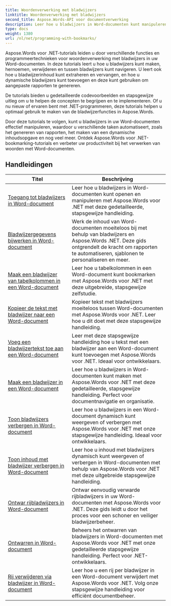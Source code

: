 ```yaml
---
title: Woordenverwerking met bladwijzers
linktitle: Woordenverwerking met bladwijzers
second_title: Aspose.Words-API voor documentverwerking
description: Leer hoe u bladwijzers in Word-documenten kunt manipuleren met Aspose.Words voor .NET. Zelfstudies begeleiden u bij de stappen voor het maken, openen en bewerken van bladwijzers in een Word-document.
type: docs
weight: 1380
url: /nl/net/programming-with-bookmarks/
---
```


Aspose.Words voor .NET-tutorials leiden u door verschillende functies en programmeertechnieken voor woordenverwerking met bladwijzers in uw Word-documenten. In deze tutorials leert u hoe u bladwijzers kunt maken, hernoemen, verwijderen en tussen bladwijzers kunt navigeren. U leert ook hoe u bladwijzerinhoud kunt extraheren en vervangen, en hoe u dynamische bladwijzers kunt toevoegen en deze kunt gebruiken om aangepaste rapporten te genereren.

De tutorials bieden u gedetailleerde codevoorbeelden en stapsgewijze uitleg om u te helpen de concepten te begrijpen en te implementeren. Of u nu nieuw of ervaren bent met .NET-programmeren, deze tutorials helpen u optimaal gebruik te maken van de bladwijzerfuncties in Aspose.Words.

Door deze tutorials te volgen, kunt u bladwijzers in uw Word-documenten effectief manipuleren, waardoor u verschillende taken automatiseert, zoals het genereren van rapporten, het maken van een dynamische inhoudsopgave en nog veel meer. Ontdek Aspose.Words voor .NET-bookmarking-tutorials en verbeter uw productiviteit bij het verwerken van woorden met Word-documenten.

 ## Handleidingen
| Titel | Beschrijving |
| --- | --- |
| [Toegang tot bladwijzers in Word-document](./access-bookmarks/) | Leer hoe u bladwijzers in Word-documenten kunt openen en manipuleren met Aspose.Words voor .NET met deze gedetailleerde, stapsgewijze handleiding. |
| [Bladwijzergegevens bijwerken in Word-document](./update-bookmark-data/) | Werk de inhoud van Word-documenten moeiteloos bij met behulp van bladwijzers en Aspose.Words .NET. Deze gids ontgrendelt de kracht om rapporten te automatiseren, sjablonen te personaliseren en meer. |
| [Maak een bladwijzer van tabelkolommen in een Word-document](./bookmark-table-columns/) | Leer hoe u tabelkolommen in een Word-document kunt bookmarken met Aspose.Words voor .NET met deze uitgebreide, stapsgewijze zelfstudie. |
| [Kopieer de tekst met bladwijzer naar een Word-document](./copy-bookmarked-text/) | Kopieer tekst met bladwijzers moeiteloos tussen Word-documenten met Aspose.Words voor .NET. Leer hoe u dit doet met deze stapsgewijze handleiding. |
| [Voeg een bladwijzertekst toe aan een Word-document](./append-bookmarked-text/) | Leer met deze stapsgewijze handleiding hoe u tekst met een bladwijzer aan een Word-document kunt toevoegen met Aspose.Words voor .NET. Ideaal voor ontwikkelaars. |
| [Maak een bladwijzer in een Word-document](./create-bookmark/) | Leer hoe u bladwijzers in Word-documenten kunt maken met Aspose.Words voor .NET met deze gedetailleerde, stapsgewijze handleiding. Perfect voor documentnavigatie en organisatie. |
| [Toon bladwijzers verbergen in Word-document](./show-hide-bookmarks/) | Leer hoe u bladwijzers in een Word-document dynamisch kunt weergeven of verbergen met Aspose.Words voor .NET met onze stapsgewijze handleiding. Ideaal voor ontwikkelaars. |
| [Toon inhoud met bladwijzer verbergen in Word-document](./show-hide-bookmarked-content/) | Leer hoe u inhoud met bladwijzers dynamisch kunt weergeven of verbergen in Word-documenten met behulp van Aspose.Words voor .NET met deze uitgebreide stapsgewijze handleiding. |
| [Ontwar rijbladwijzers in Word-document](./untangle-row-bookmarks/) | Ontwar eenvoudig verwarde rijbladwijzers in uw Word-documenten met Aspose.Words voor .NET. Deze gids leidt u door het proces voor een schoner en veiliger bladwijzerbeheer. |
| [Ontwarren in Word-document](./untangle/) | Beheers het ontwarren van bladwijzers in Word-documenten met Aspose.Words voor .NET met onze gedetailleerde stapsgewijze handleiding. Perfect voor .NET-ontwikkelaars. |
| [Rij verwijderen via bladwijzer in Word-document](./delete-row-by-bookmark/) | Leer hoe u een rij per bladwijzer in een Word-document verwijdert met Aspose.Words voor .NET. Volg onze stapsgewijze handleiding voor efficiënt documentbeheer. |